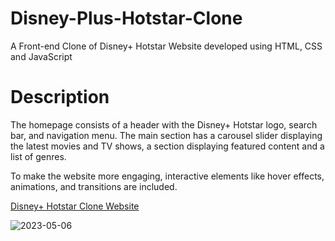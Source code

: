 # Disney-Plus-Hotstar-Clone
A Front-end Clone of Disney+ Hotstar Website developed using HTML, CSS and JavaScript
# Description
The homepage consists of a header with the Disney+ Hotstar logo, search bar, and navigation menu. The main section has a carousel slider displaying the latest movies and TV shows, a section displaying featured content and a list of genres.

To make the website more engaging, interactive elements like hover effects, animations, and transitions are included.

[Disney+ Hotstar Clone Website](https://ryuvph.csb.app/)

![2023-05-06](https://user-images.githubusercontent.com/127955895/236614628-83372a46-24a6-459b-a596-5514442818dd.png)
